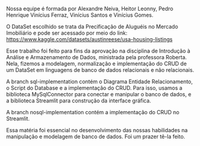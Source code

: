Nossa equipe é formada por Alexandre Neiva, Heitor Leonny, Pedro Henrique Vinícius Ferraz, Vinícius Santos e Vinícius Gomes.

O DataSet escolhido se trata da Precificação de Aluguéis no Mercado Imobiliário e pode ser acessado por meio do link: https://www.kaggle.com/datasets/austinreese/usa-housing-listings

Esse trabalho foi feito para fins da aprovação na disciplina de Introdução à Análise e Armazenamento de Dados, ministrada pela professora Roberta. Nela, fizemos a modelagem, normalização e implementação do CRUD de um DataSet em linguagens de banco de dados relacionais e não relacionais.

A branch sql-implementation contém o Diagrama Entidade Relacionamento, o Script do Database e a implementação do CRUD. Para isso, usamos a biblioteca MySqlConnector para conectar e manipular o banco de dados, e a biblioteca Streamlit para construção da interface gráfica.

A branch nosql-implementation contém a implementação do CRUD no Streamlit.

Essa matéria foi essencial no desenvolvimento das nossas habilidades na manipulação e modelagem de banco de dados. Foi um prazer tê-la feito.
